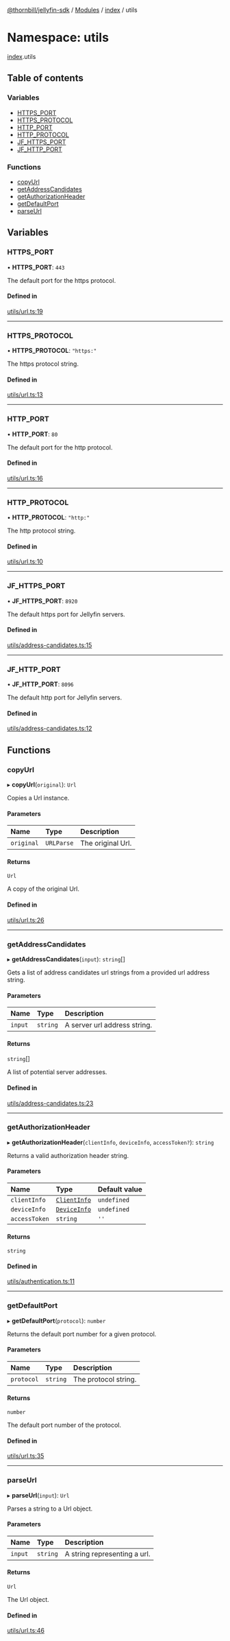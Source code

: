 [@thornbill/jellyfin-sdk](../README.md) / [Modules](../modules.md) / [index](index.md) / utils

# Namespace: utils

[index](index.md).utils

## Table of contents

### Variables

- [HTTPS_PORT](index.utils.md#https_port)
- [HTTPS_PROTOCOL](index.utils.md#https_protocol)
- [HTTP_PORT](index.utils.md#http_port)
- [HTTP_PROTOCOL](index.utils.md#http_protocol)
- [JF_HTTPS_PORT](index.utils.md#jf_https_port)
- [JF_HTTP_PORT](index.utils.md#jf_http_port)

### Functions

- [copyUrl](index.utils.md#copyurl)
- [getAddressCandidates](index.utils.md#getaddresscandidates)
- [getAuthorizationHeader](index.utils.md#getauthorizationheader)
- [getDefaultPort](index.utils.md#getdefaultport)
- [parseUrl](index.utils.md#parseurl)

## Variables

### HTTPS\_PORT

• **HTTPS\_PORT**: ``443``

The default port for the https protocol.

#### Defined in

[utils/url.ts:19](https://github.com/thornbill/jellyfin-sdk-typescript/blob/b5d0506/src/utils/url.ts#L19)

___

### HTTPS\_PROTOCOL

• **HTTPS\_PROTOCOL**: ``"https:"``

The https protocol string.

#### Defined in

[utils/url.ts:13](https://github.com/thornbill/jellyfin-sdk-typescript/blob/b5d0506/src/utils/url.ts#L13)

___

### HTTP\_PORT

• **HTTP\_PORT**: ``80``

The default port for the http protocol.

#### Defined in

[utils/url.ts:16](https://github.com/thornbill/jellyfin-sdk-typescript/blob/b5d0506/src/utils/url.ts#L16)

___

### HTTP\_PROTOCOL

• **HTTP\_PROTOCOL**: ``"http:"``

The http protocol string.

#### Defined in

[utils/url.ts:10](https://github.com/thornbill/jellyfin-sdk-typescript/blob/b5d0506/src/utils/url.ts#L10)

___

### JF\_HTTPS\_PORT

• **JF\_HTTPS\_PORT**: ``8920``

The default https port for Jellyfin servers.

#### Defined in

[utils/address-candidates.ts:15](https://github.com/thornbill/jellyfin-sdk-typescript/blob/b5d0506/src/utils/address-candidates.ts#L15)

___

### JF\_HTTP\_PORT

• **JF\_HTTP\_PORT**: ``8096``

The default http port for Jellyfin servers.

#### Defined in

[utils/address-candidates.ts:12](https://github.com/thornbill/jellyfin-sdk-typescript/blob/b5d0506/src/utils/address-candidates.ts#L12)

## Functions

### copyUrl

▸ **copyUrl**(`original`): `Url`

Copies a Url instance.

#### Parameters

| Name | Type | Description |
| :------ | :------ | :------ |
| `original` | `URLParse` | The original Url. |

#### Returns

`Url`

A copy of the original Url.

#### Defined in

[utils/url.ts:26](https://github.com/thornbill/jellyfin-sdk-typescript/blob/b5d0506/src/utils/url.ts#L26)

___

### getAddressCandidates

▸ **getAddressCandidates**(`input`): `string`[]

Gets a list of address candidates url strings
from a provided url address string.

#### Parameters

| Name | Type | Description |
| :------ | :------ | :------ |
| `input` | `string` | A server url address string. |

#### Returns

`string`[]

A list of potential server addresses.

#### Defined in

[utils/address-candidates.ts:23](https://github.com/thornbill/jellyfin-sdk-typescript/blob/b5d0506/src/utils/address-candidates.ts#L23)

___

### getAuthorizationHeader

▸ **getAuthorizationHeader**(`clientInfo`, `deviceInfo`, `accessToken?`): `string`

Returns a valid authorization header string.

#### Parameters

| Name | Type | Default value |
| :------ | :------ | :------ |
| `clientInfo` | [`ClientInfo`](../interfaces/index.ClientInfo.md) | `undefined` |
| `deviceInfo` | [`DeviceInfo`](../interfaces/index.DeviceInfo.md) | `undefined` |
| `accessToken` | `string` | `''` |

#### Returns

`string`

#### Defined in

[utils/authentication.ts:11](https://github.com/thornbill/jellyfin-sdk-typescript/blob/b5d0506/src/utils/authentication.ts#L11)

___

### getDefaultPort

▸ **getDefaultPort**(`protocol`): `number`

Returns the default port number for a given protocol.

#### Parameters

| Name | Type | Description |
| :------ | :------ | :------ |
| `protocol` | `string` | The protocol string. |

#### Returns

`number`

The default port number of the protocol.

#### Defined in

[utils/url.ts:35](https://github.com/thornbill/jellyfin-sdk-typescript/blob/b5d0506/src/utils/url.ts#L35)

___

### parseUrl

▸ **parseUrl**(`input`): `Url`

Parses a string to a Url object.

#### Parameters

| Name | Type | Description |
| :------ | :------ | :------ |
| `input` | `string` | A string representing a url. |

#### Returns

`Url`

The Url object.

#### Defined in

[utils/url.ts:46](https://github.com/thornbill/jellyfin-sdk-typescript/blob/b5d0506/src/utils/url.ts#L46)
